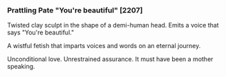 ### Prattling Pate "You're beautiful" [2207]

Twisted clay sculpt in the shape of a demi-human head. Emits a voice that says "You're beautiful."

A wistful fetish that imparts voices and words on an eternal journey.

Unconditional love. Unrestrained assurance. It must have been a mother speaking.